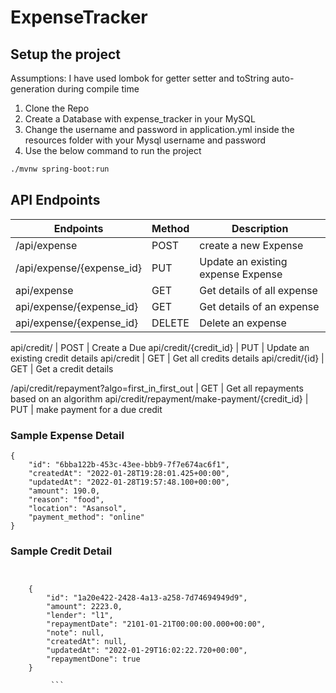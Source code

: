 # ExpenseTracker

## Setup the project

Assumptions: I have used lombok for getter setter and toString auto-generation during compile time

1. Clone the Repo
2. Create a Database with expense_tracker in your MySQL
3. Change the username and password in application.yml inside the resources folder with your Mysql username and password
4. Use the below command to run the project

```bash
./mvnw spring-boot:run
```

## API Endpoints

Endpoints                  | Method        | Description
-------------------------- | --------------| ---------------
/api/expense | POST | create a new Expense
/api/expense/{expense_id} | PUT | Update an existing expense Expense
api/expense | GET | Get details of all expense
api/expense/{expense_id} | GET | Get details of an expense
api/expense/{expense_id} | DELETE | Delete an expense

api/credit/ | POST | Create a Due
api/credit/{credit_id} | PUT | Update an existing credit details
api/credit | GET | Get all credits details
api/credit/{id} | GET | Get a credit details

/api/credit/repayment?algo=first_in_first_out | GET | Get all repayments based on an algorithm
api/credit/repayment/make-payment/{credit_id} | PUT | make payment for a due credit

### Sample Expense Detail
```
{
    "id": "6bba122b-453c-43ee-bbb9-7f7e674ac6f1",
    "createdAt": "2022-01-28T19:28:01.425+00:00",
    "updatedAt": "2022-01-28T19:57:48.100+00:00",
    "amount": 190.0,
    "reason": "food",
    "location": "Asansol",
    "payment_method": "online"
}
```

### Sample Credit Detail
``` 


    {
        "id": "1a20e422-2428-4a13-a258-7d74694949d9",
        "amount": 2223.0,
        "lender": "l1",
        "repaymentDate": "2101-01-21T00:00:00.000+00:00",
        "note": null,
        "createdAt": null,
        "updatedAt": "2022-01-29T16:02:22.720+00:00",
        "repaymentDone": true
    }

         ```
